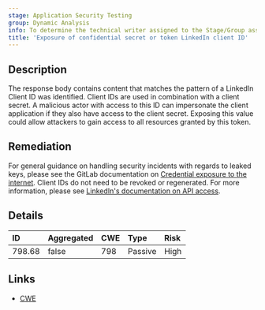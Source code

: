 ```yaml
---
stage: Application Security Testing
group: Dynamic Analysis
info: To determine the technical writer assigned to the Stage/Group associated with this page, see https://handbook.gitlab.com/handbook/product/ux/technical-writing/#assignments
title: 'Exposure of confidential secret or token LinkedIn client ID'
---
```


## Description

The response body contains content that matches the pattern of a LinkedIn Client ID was identified. Client IDs are used in combination with a client secret. A malicious actor with access to this ID can impersonate the client application if they also have access to the client secret.
Exposing this value could allow attackers to gain access to all resources granted by this token.

## Remediation

For general guidance on handling security incidents with regards to leaked keys, please see the GitLab documentation on [Credential exposure to the internet](../../../../../security/responding_to_security_incidents.md#credential-exposure-to-public-internet). Client IDs do not need to be revoked or regenerated. For more information, please see [LinkedIn's documentation on API access](https://learn.microsoft.com/en-us/linkedin/learning/getting-started/request-access).

## Details

| ID | Aggregated | CWE | Type | Risk |
|:---|:-----------|:----|:-----|:-----|
| 798.68 | false | 798 | Passive | High |

## Links

- [CWE](https://cwe.mitre.org/data/definitions/798.html)
